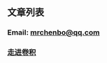 ## 文章列表

### Email: mrchenbo@qq.com

### [走进卷积](https://chenbooo.github.io/understanding-convolutions)
